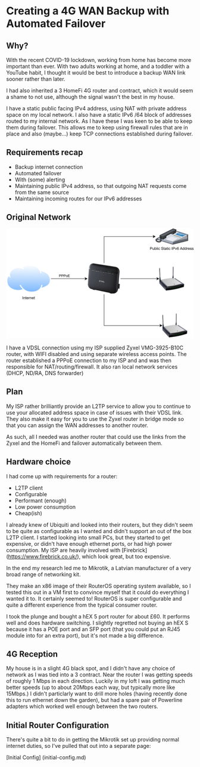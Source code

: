 # Creating a 4G WAN Backup with Automated Failover

## Why?

With the recent COVID-19 lockdown, working from home has become more important than ever. With two adults working at home, and a toddler with a YouTube habit, I thought it would be best to introduce a backup WAN link sooner rather than later.

I had also inherited a 3 HomeFi 4G router and contract, which it would seem a shame to not use, although the signal wasn't the best in my house.

I have a static public facing IPv4 address, using NAT with private address space on my local network. I also have a static IPv6 /64 block of addresses routed to my internal network. As I have these I was keen to be able to keep them during failover. This allows me to keep using firewall rules that are in place and also (maybe...) keep TCP connections established during failover.

## Requirements recap
* Backup internet connection
* Automated failover
* With (some) alerting
* Maintaining public IPv4 address, so that outgoing NAT requests come from the same source
* Maintaining incoming routes for our IPv6 addresses

## Original Network

![Original Network](images/InitialState.png)

I have a VDSL connection using my ISP supplied Zyxel VMG-3925-B10C router, with WIFI disabled and using separate wireless access points. The router established a PPPoE connection to my ISP and and was then responsible for NAT/routing/firewall. It also ran local network services (DHCP, ND/RA, DNS forwarder)

## Plan

My ISP rather brilliantly provide an L2TP service to allow you to continue to use your allocated address space in case of issues with their VDSL link. They also make it easy for you to use the Zyxel router in bridge mode so that you can assign the WAN addresses to another router.

As such, all I needed was another router that could use the links from the Zyxel and the HomeFi and failover automatically between them.

## Hardware choice

I had come up with requirements for a router:
* L2TP client
* Configurable
* Performant (enough)
* Low power consumption
* Cheap(ish)

I already knew of Ubiquiti and looked into their routers, but they didn't seem to be quite as configurable as I wanted and didn't support an out of the box L2TP client. I started looking into small PCs, but they started to get expensive, or didn't have enough ethernet ports, or had high power consumption. My ISP are heavily involved with [Firebrick] (https://www.firebrick.co.uk/), which look great, but too expensive.

In the end my research led me to Mikrotik, a Latvian manufacturer of a very broad range of networking kit. 

They make an x86 image of their RouterOS operating system available, so I tested this out in a VM first to convince myself that it could do everything I wanted it to. It certainly seemed to! RouterOS is super configurable and quite a different experience from the typical consumer router.

I took the plunge and bought a hEX 5 port router for about £60. It performs well and does hardware switching. I slightly regretted not buying an hEX S because it has a POE port and an SFP port (that you could put an RJ45 module into for an extra port), but it's not made a big difference.

## 4G Reception

My house is in a slight 4G black spot, and I didn't have any choice of network as I was tied into a 3 contract. Near the router I was getting speeds of roughly 1 Mbps in each direction. Luckily in my loft I was getting much better speeds (up to about 20Mbps each way, but typically more like 15Mbps.) I didn't particlarly want to drill more holes (having recently done this to run ethernet down the garden), but had a spare pair of Powerline adapters which worked well enough between the two routers.

## Initial Router Configuration

There's quite a bit to do in getting the Mikrotik set up providing normal internet duties, so I've pulled that out into a separate page:

[Initial Config] (initial-config.md)

